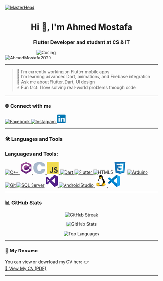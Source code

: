 
<!--
**AhmedMostafa2029/AhmedMostafa2029** is a ✨ _special_ ✨ repository because its `README.md` (this file) appears on your GitHub profile.

Here are some ideas to get you started:

- 🔭 I’m currently working on ...
- 🌱 I’m currently learning ...
- 👯 I’m looking to collaborate on ...
- 🤔 I’m looking for help with ...
- 💬 Ask me about ...
- 📫 How to reach me: ...
- 😄 Pronouns: ...
- ⚡ Fun fact: ...
-->

[![MasterHead](https://mir-s3-cdn-cf.behance.net/project_modules/1400/1e485b123511749.60efd2165434b.gif)](https://github.com/AhmedMostafa2029/)


<h1 align="center">Hi 👋, I'm Ahmed Mostafa</h1>
<h3 align="center">Flutter Developer and student at CS & IT</h3>

<img align="right" alt="Coding" width="400" src="https://cdn.dribbble.com/users/1162077/screenshots/3848914/programmer.gif" />

<p align="left">
  <img src="https://komarev.com/ghpvc/?username=AhmedMostafa2029&label=Profile%20views&color=0e75b6&style=flat" alt="AhmedMostafa2029" />
</p>

---

> 🔭 I’m currently working on Flutter mobile apps  
> 🌱 I’m learning advanced Dart, animations, and Firebase integration  
> 💬 Ask me about Flutter, Dart, UI design  
> ⚡ Fun fact: I love solving real-world problems through code

---

### 🌐 Connect with me

<p align="left">
  <a href="https://www.facebook.com/share/19AnKd1ngj/" target="_blank">
    <img src="https://upload.wikimedia.org/wikipedia/commons/1/1b/Facebook_icon.svg" alt="Facebook" height="30" width="30" />
  </a>
  <a href="https://www.instagram.com/ahmed_mostafa5g?igsh=MTdpMnhwMW9nanMybQ==" target="_blank">
    <img src="https://raw.githubusercontent.com/rahuldkjain/github-profile-readme-generator/master/src/images/icons/Social/instagram.svg" alt="Instagram" height="30" width="30" />
  </a>
  <a href="https://www.linkedin.com/in/ahmed-mostafa-mohamed-720b20342" target="_blank">
    <img src="https://raw.githubusercontent.com/devicons/devicon/master/icons/linkedin/linkedin-original.svg" alt="LinkedIn" height="30" width="30" />
  </a>
</p>

---

### 🛠️ Languages and Tools

<h3 align="left">Languages and Tools:</h3>
<p align="left">
  <a href="https://cplusplus.com/" target="_blank"> <img src="https://www.vectorlogo.zone/logos/isocpp/isocpp-icon.svg" alt="C++" width="40" height="40"/> </a>
  <a href="https://learn.microsoft.com/en-us/dotnet/csharp/" target="_blank"> <img src="https://raw.githubusercontent.com/devicons/devicon/master/icons/csharp/csharp-original.svg" alt="C#" width="40" height="40"/> </a>
  <a href="https://en.wikipedia.org/wiki/C_(programming_language)" target="_blank"> <img src="https://raw.githubusercontent.com/devicons/devicon/master/icons/c/c-original.svg" alt="C" width="40" height="40"/> </a>
  <a href="https://developer.mozilla.org/en-US/docs/Web/JavaScript" target="_blank"> <img src="https://raw.githubusercontent.com/devicons/devicon/master/icons/javascript/javascript-original.svg" alt="JavaScript" width="40" height="40"/> </a>
  <a href="https://dart.dev" target="_blank"> <img src="https://www.vectorlogo.zone/logos/dartlang/dartlang-icon.svg" alt="Dart" width="40" height="40"/> </a>
  <a href="https://flutter.dev" target="_blank"> <img src="https://www.vectorlogo.zone/logos/flutterio/flutterio-icon.svg" alt="Flutter" width="60" height="60"/> </a>
  <img src="https://www.vectorlogo.zone/logos/w3_html5/w3_html5-icon.svg" alt="HTML5" width="40" height="40"/>
  <img src="https://raw.githubusercontent.com/devicons/devicon/master/icons/css3/css3-original.svg" alt="CSS3" width="40" height="40"/>
  <a href="https://www.arduino.cc/" target="_blank"> <img src="https://www.vectorlogo.zone/logos/arduino/arduino-icon.svg" alt="Arduino" width="40" height="40"/> </a>
  <a href="https://git-scm.com/" target="_blank"> <img src="https://www.vectorlogo.zone/logos/git-scm/git-scm-icon.svg" alt="Git" width="40" height="40"/> </a>
<a href="https://www.microsoft.com/en-us/sql-server/" target="_blank"><img src="https://img.icons8.com/color/48/000000/microsoft-sql-server.png" alt="SQL Server" width="40" height="40"/></a>
  <a href="https://visualstudio.microsoft.com/" target="_blank"> <img src="https://raw.githubusercontent.com/devicons/devicon/master/icons/visualstudio/visualstudio-plain.svg" alt="Visual Studio" width="40" height="40"/> </a>
  <a href="https://developer.android.com/studio" target="_blank"> <img src="https://developer.android.com/images/logos/android.svg" alt="Android Studio" width="40" height="40"/> </a>
  <a href="https://www.linux.org/" target="_blank"> <img src="https://raw.githubusercontent.com/devicons/devicon/master/icons/linux/linux-original.svg" alt="Linux" width="40" height="40"/> </a>
  <a href="https://code.visualstudio.com/" target="_blank"> <img src="https://raw.githubusercontent.com/devicons/devicon/master/icons/vscode/vscode-original.svg" alt="VS Code" width="40" height="40"/> </a>
</p>

---

### 📊 GitHub Stats

<p align="center">
  <img src="https://github-readme-streak-stats.herokuapp.com/?user=AhmedMostafa2029&theme=tokyonight" alt="GitHub Streak" />
</p>

<p align="center">
  <img src="https://github-readme-stats.vercel.app/api?username=AhmedMostafa2029&show_icons=true&theme=tokyonight" alt="GitHub Stats" />
</p>

<p align="center">
  <img src="https://github-readme-stats.vercel.app/api/top-langs/?username=AhmedMostafa2029&layout=compact&theme=tokyonight" alt="Top Languages" />
</p>

---

### 📄 My Resume

You can view or download my CV here 👉  
[📄 View My CV (PDF)](https://github.com/AhmedMostafa2029/AhmedMostafa2029/blob/main/AhmedMostafa_CV.pdf)


---


<!-- Profile README for Ahmed Mostafa | Flutter Developer | Dart | CS Student -->

